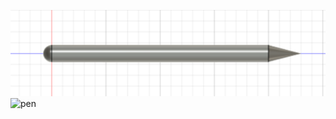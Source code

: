 ![](pen.png)![pen](https://user-images.githubusercontent.com/82360354/114491315-0677eb00-9c49-11eb-9d8c-af66630e8e3b.png)
